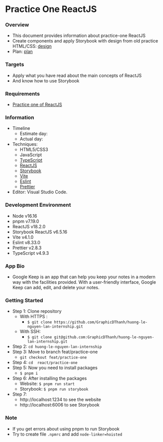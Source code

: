 # Practice One ReactJS

### Overview

- This document provides information about practice-one ReactJS
- Create components and apply Storybook with design from old practice HTML/CSS: [design](<https://www.figma.com/file/m7ahPUWok7DNpRAR2IXS4v/Insurantly---insurance-agency-html5-website-template-(Community)?node-id=1483%3A2&t=OwHxB5uzRe5POCGS-0>)
- Plan: [plan](https://docs.google.com/document/d/1nKPdQ1d3Xpi6I8ngubKL7YxicVy0Id9AXs-MNJmtiuQ/edit#heading=h.hns12qy2rutr)

### Targets

- Apply what you have read about the main concepts of ReactJS
- And know how to use Storybook

### Requirements

- [Practice one of ReactJS](https://docs.google.com/document/d/1IXO70jbiLcBHfscjb45wfEALbkVnSpOgByGGWPYhAEU/edit#)

### Information

- Timeline
  - Estimate day:
  - Actual day:
- Techniques:
  - HTML5/CSS3
  - JavaScript
  - [TypeScript](https://www.typescriptlang.org/)
  - [ReactJS](https://reactjs.org/)
  - [Storybook](https://storybook.js.org/)
  - [Vite](https://vitejs.dev/)
  - [Eslint](https://eslint.org/)
  - [Prettier](https://prettier.io/)
- Editor: Visual Studio Code.

### Development Environment

- Node v16.16
- pnpm v7.19.0
- ReactJS v18.2.0
- Storybook ReactJS v6.5.16
- Vite v4.1.0
- Eslint v8.33.0
- Prettier v2.8.3
- TypeScript v4.9.3

### App Bio

- Google Keep is an app that can help you keep your notes in a modern way with the facilities provided. With a user-friendly interface, Google Keep can add, edit, and delete your notes.

### Getting Started

- Step 1: Clone repository
  - With HTTPS :
    - `$ git clone https://github.com/GraphicDThanh/huong-le-nguyen-lan-internship.git`
  - With SSH:
    - `$ git clone git@github.com:GraphicDThanh/huong-le-nguyen-lan-internship.git`
- Step 2: `cd huong-le-nguyen-lan-internship`
- Step 3: Move to branch feat/practice-one
  - `git checkout feat/practice-one`
- Step 4: `cd  react/practice-one`
- Step 5: Now you need to install packages
  - `$ pnpm i`
- Step 6: After installing the packages
  - Website: `$ pnpm run start`
  - Storybook: `$ pnpm run storybook`
- Step 7:
  - http://localhost:1234 to see the website
  - http://localhost:6006 to see Storybook

### Note

- If you get errors about using pnpm to run Storybook
- Try to create file `.npmrc` and add `node-linker=hoisted`
